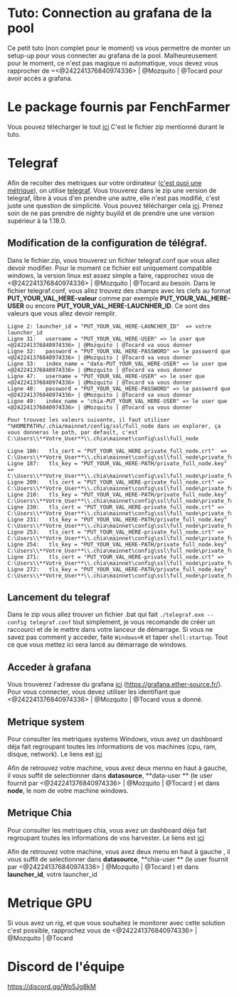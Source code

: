 # Tuto: Connection au grafana de la pool

Ce petit tuto (non complet pour le moment) va vous permettre de monter un setup-up pour vous connecter au grafana de la pool. Malheureusement pour le moment, ce n'est pas magique ni automatique, vous devez vous rapprocher de =<@242241376840974336> | @Mozquito | @Tocard pour avoir accès a grafana.


# Le package fournis par FenchFarmer

Vous pouvez télécharger le tout [ici](https://github.com/Tocard/FrenchFarmerMonitoring/releases/download/0.0.1/FrenchFarmer.7z) C'est le fichier zip mentionné durant le tuto.

# Telegraf

Afin de recolter des metriques sur votre ordinateur ([c'est quoi une métrique](https://fr.wikipedia.org/wiki/M%C3%A9trique_(logiciel))), on utilise [telegraf](https://www.influxdata.com/time-series-platform/telegraf/). Vous trouverez dans le zip une version de telegraf, libre à vous d'en prendre une autre, elle n'est pas modifié, c'est juste une question de simplicité.  Vous pouvez télécharger cela [ici](https://portal.influxdata.com/downloads/). Prenez soin de ne pas prendre de nighty buyild et de prendre une une version supérieur à la 1.18.0.

## Modification de la configuration de télégraf.

Dans le fichier.zip, vous trouverez un fichier telegraf.conf que vous allez devoir modifier. Pour le moment ce fichier est uniquement compatible windows, la version linux est assez simple a faire, rapprochez vous de <@242241376840974336> | @Mozquito | @Tocard au besoin.
Dans le fichier telegraf.conf, vous allez trouvez des champs avec les clefs au format **PUT_YOUR_VAL_HERE-valeur** comme par exemple **PUT_YOUR_VAL_HERE-USER** ou encore **PUT_YOUR_VAL_HERE-LAUCNHER_ID**. Ce sont des valeurs que vous allez devoir remplir.
	
	Ligne 2: launcher_id = "PUT_YOUR_VAL_HERE-LAUNCHER_ID"  => votre launcher_id
	Ligne 31:   username = "PUT_YOUR_VAL_HERE-USER" => le user que <@242241376840974336> | @Mozquito | @Tocard va vous donner
	Ligne 32:   password = "PUT_YOUR_VAL_HERE-PASSWORD" => le password que <@242241376840974336> | @Mozquito | @Tocard va vous donner
	Ligne 33:   index_name = "data-PUT_YOUR_VAL_HERE-USER" => le user que <@242241376840974336> | @Mozquito | @Tocard va vous donner
	Ligne 47:   username = "PUT_YOUR_VAL_HERE-USER" => le user que <@242241376840974336> | @Mozquito | @Tocard va vous donner
	Ligne 48:   password = "PUT_YOUR_VAL_HERE-PASSWORD" => le password que <@242241376840974336> | @Mozquito | @Tocard va vous donner
	Ligne 49:   index_name = "chia-PUT_YOUR_VAL_HERE-USER" => le user que <@242241376840974336> | @Mozquito | @Tocard va vous donner
	
	Pour trouvez les valeurs suivante, il faut utiliser  "%HOMEPATH%/.chia/mainnet/config/ssl/full_node dans un explorer, ça vous donneras le path, par default, c'est C:\Users\\**Votre_User**\\.chia\mainnet\config\ssl\full_node
	
	Ligne 186:   tls_cert = "PUT_YOUR_VAL_HERE-private_full_node.crt"  => C:\Users\\**Votre_User**\\.chia\mainnet\config\ssl\full_node\private_full_node.crt
	Ligne 187:   tls_key = "PUT_YOUR_VAL_HERE-PATH/private_full_node.key" => C:\Users\\**Votre_User**\\.chia\mainnet\config\ssl\full_node\private_full_node.key
	Ligne 209:   tls_cert = "PUT_YOUR_VAL_HERE-private_full_node.crt" => C:\Users\\**Votre_User**\\.chia\mainnet\config\ssl\full_node\private_full_node.crt
	Ligne 210:   tls_key = "PUT_YOUR_VAL_HERE-PATH/private_full_node.key" C:\Users\\**Votre_User**\\.chia\mainnet\config\ssl\full_node\private_full_node.key
	Ligne 230:   tls_cert = "PUT_YOUR_VAL_HERE-private_full_node.crt" => C:\Users\\**Votre_User**\\.chia\mainnet\config\ssl\full_node\private_full_node.crt
	Ligne 231:   tls_key = "PUT_YOUR_VAL_HERE-PATH/private_full_node.key" C:\Users\\**Votre_User**\\.chia\mainnet\config\ssl\full_node\private_full_node.key
	Ligne 253:   tls_cert = "PUT_YOUR_VAL_HERE-private_full_node.crt" => C:\Users\\**Votre_User**\\.chia\mainnet\config\ssl\full_node\private_full_node.crt
	Ligne 254:   tls_key = "PUT_YOUR_VAL_HERE-PATH/private_full_node.key" C:\Users\\**Votre_User**\\.chia\mainnet\config\ssl\full_node\private_full_node.key
	Ligne 271:   tls_cert = "PUT_YOUR_VAL_HERE-private_full_node.crt" => C:\Users\\**Votre_User**\\.chia\mainnet\config\ssl\full_node\private_full_node.crt
	Ligne 272:   tls_key = "PUT_YOUR_VAL_HERE-PATH/private_full_node.key" C:\Users\\**Votre_User**\\.chia\mainnet\config\ssl\full_node\private_full_node.key

## Lancement du telegraf

Dans le zip vous allez trouver un fichier .bat qui fait `./telegraf.exe --config telegraf.conf` tout simplement, je vous recomande de créer un raccourci et de le mettre dans votre lanceur de démarrage.
Si vous ne savez pas comment y acceder, faite `Windows+R` et taper `shell:startup`. Tout ce que vous mettez ici sera lancé au démarrage de windows.

## Acceder à grafana

Vous trouverez l'adresse du grafana [ici](https://grafana.ether-source.fr/) (https://grafana.ether-source.fr/). Pour vous connecter, vous devez utiliser les identifiant que <@242241376840974336> | @Mozquito | @Tocard vous a donné.

## Metrique system

Pour consulter les metriques systems Windows, vous avez un dashboard déja fait regroupant toutes les informations de vos machines (cpu, ram, disque, network). Le liens est [ici](https://grafana.ether-source.fr/d/NrfbdEi7z/stats-windows)

Afin de retrouvez votre machine, vous avez deux mennu en haut à gauche, il vous suffit de selectionner dans **datasource**,  **data-user **  (le user fournit par <@242241376840974336> | @Mozquito | @Tocard ) et dans **node**, le nom de votre machine windows.


## Metrique Chia

Pour consulter les metriques chia, vous avez un dashboard déja fait regroupant toutes les informations de vos harvester. Le liens est [ici](https://grafana.ether-source.fr/d/vvrimum7k/chia-monitor?orgId=4)

Afin de retrouvez votre machine, vous avez deux menu en haut à gauche , il vous suffit de selectionner dans **datasource**,  **chia-user **  (le user fournit par <@242241376840974336> | @Mozquito | @Tocard ) et dans **launcher_id**, votre launcher_id


# Metrique GPU

Si vous avez un rig, et que vous souhaitez le monitorer avec cette solution c'est possible, rapprochez vous de <@242241376840974336> | @Mozquito | @Tocard


# Discord de l'équipe

https://discord.gg/Wp5Jg8kM
